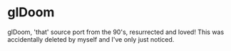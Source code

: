 # glDoom
glDoom, 'that' source port from the 90's, resurrected and loved!  This was accidentally deleted by myself and I've only just noticed.
